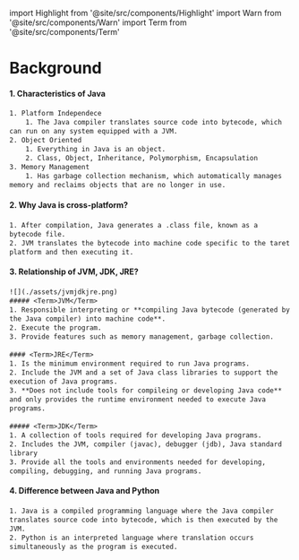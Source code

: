import Highlight from '@site/src/components/Highlight'
import Warn from '@site/src/components/Warn'
import Term from '@site/src/components/Term'

# Background

#### 1. Characteristics of Java
    1. Platform Independece
        1. The Java compiler translates source code into bytecode, which can run on any system equipped with a JVM.
    2. Object Oriented
        1. Everything in Java is an object.
        2. Class, Object, Inheritance, Polymorphism, Encapsulation
    3. Memory Management
        1. Has garbage collection mechanism, which automatically manages memory and reclaims objects that are no longer in use.

#### 2. Why Java is cross-platform?
    1. After compilation, Java generates a .class file, known as a bytecode file.
    2. JVM translates the bytecode into machine code specific to the taret platform and then executing it.

#### 3. Relationship of JVM, JDK, JRE?
    ![](./assets/jvmjdkjre.png)
    ##### <Term>JVM</Term>
    1. Responsible interpreting or **compiling Java bytecode (generated by the Java compiler) into machine code**.
    2. Execute the program.
    3. Provide features such as memory management, garbage collection.

    #### <Term>JRE</Term>
    1. Is the minimum environment required to run Java programs.
    2. Include the JVM and a set of Java class libraries to support the execution of Java programs.
    3. **Does not include tools for compileing or developing Java code** and only provides the runtime environment needed to execute Java programs.

    ##### <Term>JDK</Term>
    1. A collection of tools required for developing Java programs.
    2. Includes the JVM, compiler (javac), debugger (jdb), Java standard library
    3. Provide all the tools and environments needed for developing, compiling, debugging, and running Java programs.

#### 4. Difference between Java and Python
    1. Java is a compiled programming language where the Java compiler translates source code into bytecode, which is then executed by the JVM.
    2. Python is an interpreted language where translation occurs simultaneously as the program is executed.
